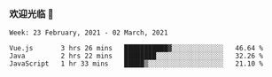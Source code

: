 ### 欢迎光临 👋

<!--
**lianganqing/lianganqing** is a ✨ _special_ ✨ repository because its `README.md` (this file) appears on your GitHub profile.

Here are some ideas to get you started:

- 🔭 I’m currently working on ...
- 🌱 I’m currently learning ...
- 👯 I’m looking to collaborate on ...
- 🤔 I’m looking for help with ...
- 💬 Ask me about ...
- 📫 How to reach me: ...
- 😄 Pronouns: ...
- ⚡ Fun fact: ...
-->
<!--START_SECTION:waka-->
```text
Week: 23 February, 2021 - 02 March, 2021

Vue.js       3 hrs 26 mins   ███████████▓░░░░░░░░░░░░░   46.64 % 
Java         2 hrs 22 mins   ████████░░░░░░░░░░░░░░░░░   32.26 % 
JavaScript   1 hr 33 mins    █████▒░░░░░░░░░░░░░░░░░░░   21.10 % 
```
<!--END_SECTION:waka-->
